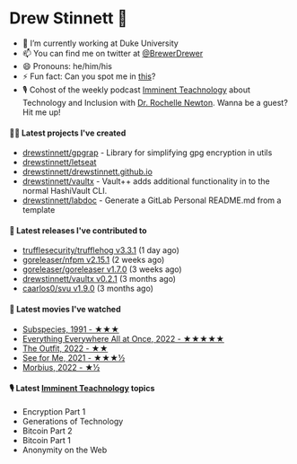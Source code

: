 
# Drew Stinnett 👋

- 🔭 I’m currently working at Duke University
- 📫 You can find me on twitter at [@BrewerDrewer](https://twitter.com/BrewerDrewer)
- 😄 Pronouns: he/him/his
- ⚡ Fun fact: Can you spot me in [this](https://www.youtube.com/watch?v=oL9WnB0qHBA)?
- 🎙 Cohost of the weekly podcast [Imminent Teachnology](https://podcast.imminentteachnology.com/) about Technology and Inclusion with [Dr. Rochelle Newton](https://www.linkedin.com/in/drrochellenewton/). Wanna be a guest? Hit me up!

#### 👨‍💻 Latest projects I've created
- [drewstinnett/gpgrap](https://github.com/drewstinnett/gpgrap) - Library for simplifying gpg encryption in utils
- [drewstinnett/letseat](https://github.com/drewstinnett/letseat)
- [drewstinnett/drewstinnett.github.io](https://github.com/drewstinnett/drewstinnett.github.io)
- [drewstinnett/vaultx](https://github.com/drewstinnett/vaultx) - Vault&#43;&#43; adds additional functionality in to the normal HashiVault CLI.
- [drewstinnett/labdoc](https://github.com/drewstinnett/labdoc) - Generate a GitLab Personal README.md from a template

#### 🚀 Latest releases I've contributed to
- [trufflesecurity/trufflehog v3.3.1](https://github.com/trufflesecurity/trufflehog/releases/tag/v3.3.1) (1 day ago)
- [goreleaser/nfpm v2.15.1](https://github.com/goreleaser/nfpm/releases/tag/v2.15.1) (2 weeks ago)
- [goreleaser/goreleaser v1.7.0](https://github.com/goreleaser/goreleaser/releases/tag/v1.7.0) (3 weeks ago)
- [drewstinnett/vaultx v0.2.1](https://github.com/drewstinnett/vaultx/releases/tag/v0.2.1) (3 months ago)
- [caarlos0/svu v1.9.0](https://github.com/caarlos0/svu/releases/tag/v1.9.0) (3 months ago)

#### 🍿 Latest movies I've watched
- [Subspecies, 1991 - ★★★](https://letterboxd.com/mondodrew/film/subspecies/)
- [Everything Everywhere All at Once, 2022 - ★★★★★](https://letterboxd.com/mondodrew/film/everything-everywhere-all-at-once/)
- [The Outfit, 2022 - ★★](https://letterboxd.com/mondodrew/film/the-outfit-2022/)
- [See for Me, 2021 - ★★★½](https://letterboxd.com/mondodrew/film/see-for-me/)
- [Morbius, 2022 - ★½](https://letterboxd.com/mondodrew/film/morbius/1/)

#### 🎙 Latest [Imminent Teachnology](https://podcast.imminentteachnology.com/) topics
- Encryption Part 1
- Generations of Technology
- Bitcoin Part 2
- Bitcoin Part 1
- Anonymity on the Web